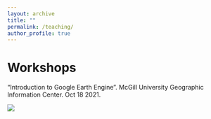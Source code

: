 ```yaml
---
layout: archive
title: ""
permalink: /teaching/
author_profile: true
---
```


Workshops 
======
“Introduction to Google Earth Engine”. McGill University Geographic Information Center. Oct 18 2021. 

<img src="GEE_poster.png"/>
